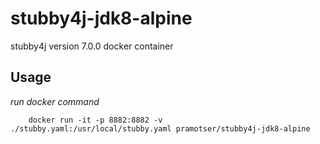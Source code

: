 # stubby4j-jdk8-alpine
stubby4j version 7.0.0 docker container

## Usage
*run docker command*
```console
    docker run -it -p 8882:8882 -v ./stubby.yaml:/usr/local/stubby.yaml pramotser/stubby4j-jdk8-alpine
```
